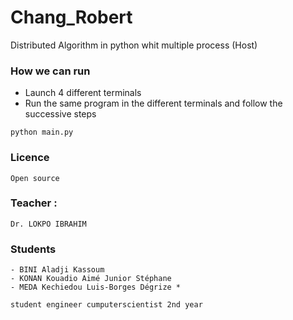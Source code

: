 # Chang_Robert
Distributed Algorithm in python whit multiple process (Host)

### How we can run
- Launch 4 different terminals
- Run the same program in the different terminals and follow the successive steps

```
python main.py
```

### Licence
    Open source

### Teacher :
    Dr. LOKPO IBRAHIM

### Students
    - BINI Aladji Kassoum
    - KONAN Kouadio Aimé Junior Stéphane
    - MEDA Kechiedou Luis-Borges Dégrize *
    
    student engineer cumputerscientist 2nd year 
